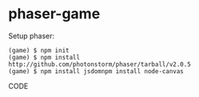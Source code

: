 # phaser-game

Setup phaser:
```
(game) $ npm init
(game) $ npm install http://github.com/photonstorm/phaser/tarball/v2.0.5
(game) $ npm install jsdomnpm install node-canvas
```

CODE

